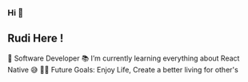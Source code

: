 ### Hi 👋

<h2>Rudi Here !</h2>

🙂 Software Developer
📚 I’m currently learning everything about React Native 😅
💪🏼 Future Goals: Enjoy Life, Create a better living for other's

<!--
**rudiahmad/rudiahmad** is a ✨ _special_ ✨ repository because its `README.md` (this file) appears on your GitHub profile.

Here are some ideas to get you started:

- 🔭 I’m currently working on ...
- 🌱 I’m currently learning React Native
- 📫 How to reach me: ...
- 😄 Pronouns: ...
- ⚡ Fun fact: ...
-->
